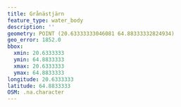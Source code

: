 ```yaml
---
title: Grånästjärn
feature_type: water_body
description: ''
geometry: POINT (20.63333333046081 64.88333332824934)
geo_error: 1852.0
bbox:
  xmin: 20.6333333
  ymin: 64.8833333
  xmax: 20.6333333
  ymax: 64.8833333
longitude: 20.6333333
latitude: 64.8833333
OSM: .na.character
---
```

